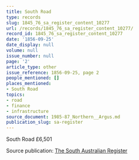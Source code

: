 ```yaml
---
title: South Road
type: records
slug: 1845_76_sa_register_content_10277
url: /records/1845_76_sa_register_content_10277/
record_id: 1845_76_sa_register_content_10277
date: '1856-09-25'
date_display: null
volume: null
issue_number: null
page: '2'
article_type: other
issue_reference: 1856-09-25, page 2
people_mentioned: []
places_mentioned:
- South Road
topics:
- road
- finance
- infrastructure
source_document: 1985-87_Northern__Argus.md
publication_slug: sa-register
---
```


South Road	£6,501

Source publication: [The South Australian Register](/publications/sa-register/)
